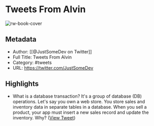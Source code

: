 # Tweets From Alvin

![rw-book-cover](https://pbs.twimg.com/profile_images/1598157355358867459/jWVmAxAo.jpg)

## Metadata
- Author: [[@JustSomeDev on Twitter]]
- Full Title: Tweets From Alvin
- Category: #tweets
- URL: https://twitter.com/JustSomeDev

## Highlights
- What is a database transaction?
  It's a group of database (DB) operations.
  Let's say you own a web store.
  You store sales and inventory data in separate tables in a database.
  When you sell a product, your app must insert a new sales record and update the inventory.
  Why? ([View Tweet](https://twitter.com/JustSomeDev/status/1490477580880957443))
